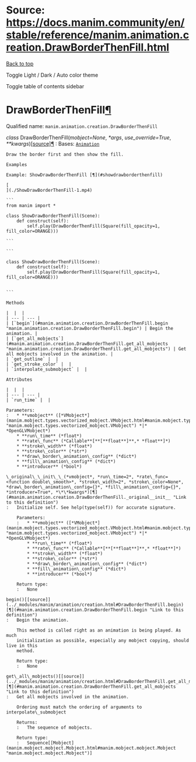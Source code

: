 # Source: https://docs.manim.community/en/stable/reference/manim.animation.creation.DrawBorderThenFill.html

[Back to top](#)

Toggle Light / Dark / Auto color theme

Toggle table of contents sidebar

DrawBorderThenFill[¶](#drawborderthenfill "Link to this heading")
=================================================================

Qualified name: `manim.animation.creation.DrawBorderThenFill`

*class* DrawBorderThenFill(*mobject=None*, *\*args*, *use\_override=True*, *\*\*kwargs*)[[source]](../_modules/manim/animation/creation.html#DrawBorderThenFill)[¶](#manim.animation.creation.DrawBorderThenFill "Link to this definition")
:   Bases: [`Animation`](manim.animation.animation.Animation.html#manim.animation.animation.Animation "manim.animation.animation.Animation")

    Draw the border first and then show the fill.

    Examples

    Example: ShowDrawBorderThenFill [¶](#showdrawborderthenfill)

    [
    ](./ShowDrawBorderThenFill-1.mp4)

    ```
    from manim import *

    class ShowDrawBorderThenFill(Scene):
        def construct(self):
            self.play(DrawBorderThenFill(Square(fill_opacity=1, fill_color=ORANGE)))

    ```

    ```

    class ShowDrawBorderThenFill(Scene):
        def construct(self):
            self.play(DrawBorderThenFill(Square(fill_opacity=1, fill_color=ORANGE)))


    ```

    Methods

    |  |  |
    | --- | --- |
    | [`begin`](#manim.animation.creation.DrawBorderThenFill.begin "manim.animation.creation.DrawBorderThenFill.begin") | Begin the animation. |
    | [`get_all_mobjects`](#manim.animation.creation.DrawBorderThenFill.get_all_mobjects "manim.animation.creation.DrawBorderThenFill.get_all_mobjects") | Get all mobjects involved in the animation. |
    | `get_outline` |  |
    | `get_stroke_color` |  |
    | `interpolate_submobject` |  |

    Attributes

    |  |  |
    | --- | --- |
    | `run_time` |  |

    Parameters:
    :   * **vmobject** ([*VMobject*](manim.mobject.types.vectorized_mobject.VMobject.html#manim.mobject.types.vectorized_mobject.VMobject "manim.mobject.types.vectorized_mobject.VMobject") *|* *OpenGLVMobject*)
        * **run\_time** (*float*)
        * **rate\_func** (*Callable**[**[**float**]**,* *float**]*)
        * **stroke\_width** (*float*)
        * **stroke\_color** (*str*)
        * **draw\_border\_animation\_config** (*dict*)
        * **fill\_animation\_config** (*dict*)
        * **introducer** (*bool*)

    \_original\_\_init\_\_(*vmobject*, *run\_time=2*, *rate\_func=<function double\_smooth>*, *stroke\_width=2*, *stroke\_color=None*, *draw\_border\_animation\_config={}*, *fill\_animation\_config={}*, *introducer=True*, *\*\*kwargs*)[¶](#manim.animation.creation.DrawBorderThenFill._original__init__ "Link to this definition")
    :   Initialize self. See help(type(self)) for accurate signature.

        Parameters:
        :   * **vmobject** ([*VMobject*](manim.mobject.types.vectorized_mobject.VMobject.html#manim.mobject.types.vectorized_mobject.VMobject "manim.mobject.types.vectorized_mobject.VMobject") *|* *OpenGLVMobject*)
            * **run\_time** (*float*)
            * **rate\_func** (*Callable**[**[**float**]**,* *float**]*)
            * **stroke\_width** (*float*)
            * **stroke\_color** (*str*)
            * **draw\_border\_animation\_config** (*dict*)
            * **fill\_animation\_config** (*dict*)
            * **introducer** (*bool*)

        Return type:
        :   None

    begin()[[source]](../_modules/manim/animation/creation.html#DrawBorderThenFill.begin)[¶](#manim.animation.creation.DrawBorderThenFill.begin "Link to this definition")
    :   Begin the animation.

        This method is called right as an animation is being played. As much
        initialization as possible, especially any mobject copying, should live in this
        method.

        Return type:
        :   None

    get\_all\_mobjects()[[source]](../_modules/manim/animation/creation.html#DrawBorderThenFill.get_all_mobjects)[¶](#manim.animation.creation.DrawBorderThenFill.get_all_mobjects "Link to this definition")
    :   Get all mobjects involved in the animation.

        Ordering must match the ordering of arguments to interpolate\_submobject

        Returns:
        :   The sequence of mobjects.

        Return type:
        :   Sequence[[Mobject](manim.mobject.mobject.Mobject.html#manim.mobject.mobject.Mobject "manim.mobject.mobject.Mobject")]